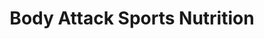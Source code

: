 ---
title: "Body Attack Sports Nutrition"
url: /hamburg/body-attack-sports-nutrition/
shop: Nahrungsergänzung
---